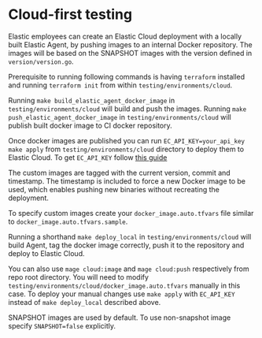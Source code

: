 # Cloud-first testing

Elastic employees can create an Elastic Cloud deployment with a locally
built Elastic Agent, by pushing images to an internal Docker repository. The images will be 
based on the SNAPSHOT images with the version defined in `version/version.go`.

Prerequisite to running following commands is having `terraform` installed and running `terraform init` from within `testing/environments/cloud`.

Running `make build_elastic_agent_docker_image` in `testing/environments/cloud` will build and push the images. 
Running `make push_elastic_agent_docker_image` in `testing/environments/cloud` will publish built docker image to CI docker repository.

Once docker images are published you can run `EC_API_KEY=your_api_key make apply` from `testing/environments/cloud` directory to deploy them to Elastic Cloud. 
To get `EC_API_KEY` follow [this guide](https://www.elastic.co/guide/en/cloud/current/ec-api-authentication.html)

The custom images are tagged with the current version, commit and timestamp. The
timestamp is included to force a new Docker image to be used, which enables pushing new
binaries without recreating the deployment.


To specify custom images create your `docker_image.auto.tfvars` file similar to `docker_image.auto.tfvars.sample`. 

Running a shorthand `make deploy_local` in `testing/environments/cloud` will build Agent, tag the docker image correctly, push it to the repository and deploy to Elastic Cloud.

You can also use `mage cloud:image` and `mage cloud:push` respectively from repo root directory. 
You will need to modify `testing/environments/cloud/docker_image.auto.tfvars` manually in this case.
To deploy your manual changes use `make apply` with `EC_API_KEY` instead of `make deploy_local` described above.

SNAPSHOT images are used by default. To use non-snapshot image specify `SNAPSHOT=false` explicitly.